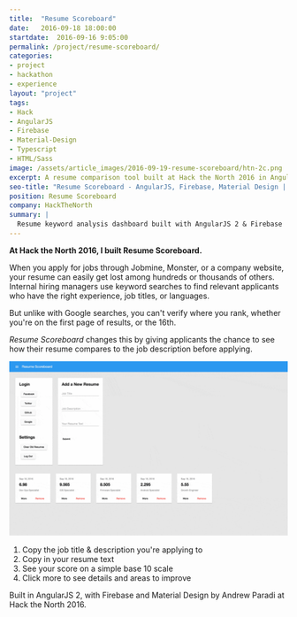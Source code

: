 ```yaml
---
title:  "Resume Scoreboard"
date:   2016-09-18 18:00:00
startdate:  2016-09-16 9:05:00
permalink: /project/resume-scoreboard/
categories:
- project
- hackathon
- experience
layout: "project"
tags:
- Hack
- AngularJS
- Firebase
- Material-Design
- Typescript
- HTML/Sass
image: /assets/article_images/2016-09-19-resume-scoreboard/htn-2c.png
excerpt: A resume comparison tool built at Hack the North 2016 in AngularJS.
seo-title: "Resume Scoreboard - AngularJS, Firebase, Material Design | Andrew Paradi"
position: Resume Scoreboard
company: HackTheNorth
summary: |
  Resume keyword analysis dashboard built with AngularJS 2 & Firebase
---
```


**At Hack the North 2016, I built Resume Scoreboard.**

When you apply for jobs through Jobmine, Monster, or a company website, your resume can easily get lost among hundreds or thousands of others. Internal hiring managers use keyword searches to find relevant applicants who have the right experience, job titles, or languages.

But unlike with Google searches, you can't verify where you rank, whether you're on the first page of results, or the 16th.

*Resume Scoreboard* changes this by giving applicants the chance to see how their resume compares to the job description before applying.

![Resume Scoreboard](/assets/article_images/2016-09-19-resume-scoreboard/resume-scoreboard-htn-demo.gif)

1. Copy the job title &amp; description you're applying to
2. Copy in your resume text
3. See your score on a simple base 10 scale
4. Click more to see details and areas to improve

Built in AngularJS 2, with Firebase and Material Design by Andrew Paradi at Hack the North 2016.
